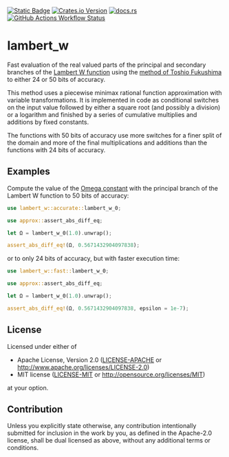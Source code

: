 [![Static Badge](https://img.shields.io/badge/github-JSorngard%2Flambert__w-8da0cb?logo=github)](https://github.com/JSorngard/lambert_w)
[![Crates.io Version](https://img.shields.io/crates/v/lambert_w?logo=crates.io)](https://crates.io/crates/lambert_w)
[![docs.rs](https://img.shields.io/docsrs/lambert_w?logo=docs.rs)](https://docs.rs/lambert_w/0.1.0/lambert_w/)
[![GitHub Actions Workflow Status](https://img.shields.io/github/actions/workflow/status/JSorngard/lambert_w/rust.yml?logo=github&label=CI)](https://github.com/JSorngard/lambert_w/actions/workflows/rust.yml)

# lambert_w

Fast evaluation of the real valued parts of the principal and secondary branches of the [Lambert W function](https://en.wikipedia.org/wiki/Lambert_W_function) using the [method of Toshio Fukushima](https://www.researchgate.net/publication/346309410_Precise_and_fast_computation_of_Lambert_W_function_by_piecewise_minimax_rational_function_approximation_with_variable_transformation) to either 24 or 50 bits of accuracy.

This method uses a piecewise minimax rational function approximation with variable transformations.
It is implemented in code as conditional switches on the input value followed by either a square root (and possibly a division) or a logarithm and finished by a series of cumulative multiplies and additions by fixed constants.

The functions with 50 bits of accuracy use more switches for a finer split of the domain and more of the final multiplications and additions than the functions with 24 bits of accuracy.

## Examples

Compute the value of the [Omega constant](https://en.wikipedia.org/wiki/Omega_constant) with the principal branch of the Lambert W function to 50 bits of accuracy:
```rust
use lambert_w::accurate::lambert_w_0;

use approx::assert_abs_diff_eq;

let Ω = lambert_w_0(1.0).unwrap();

assert_abs_diff_eq!(Ω, 0.5671432904097838);
```

or to only 24 bits of accuracy, but with faster execution time:
```rust
use lambert_w::fast::lambert_w_0;

use approx::assert_abs_diff_eq;

let Ω = lambert_w_0(1.0).unwrap();

assert_abs_diff_eq!(Ω, 0.5671432904097838, epsilon = 1e-7);
```

## License

Licensed under either of

 * Apache License, Version 2.0
   ([LICENSE-APACHE](LICENSE-APACHE) or http://www.apache.org/licenses/LICENSE-2.0)
 * MIT license
   ([LICENSE-MIT](LICENSE-MIT) or http://opensource.org/licenses/MIT)

at your option.

## Contribution

Unless you explicitly state otherwise, any contribution intentionally submitted
for inclusion in the work by you, as defined in the Apache-2.0 license, shall be
dual licensed as above, without any additional terms or conditions.
